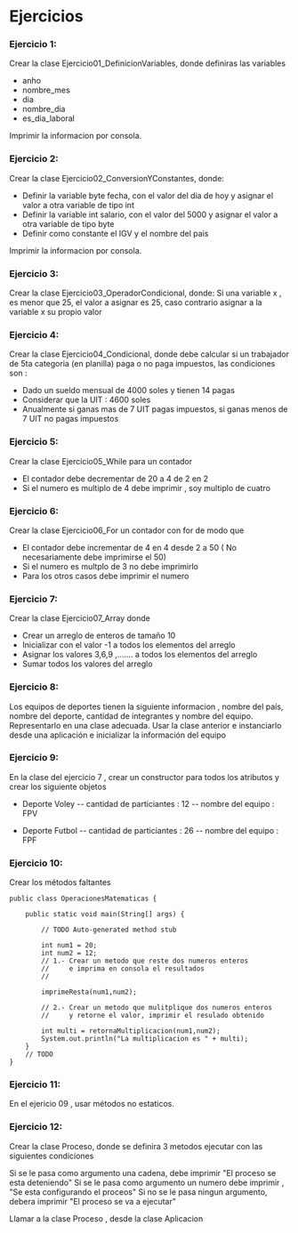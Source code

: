 # Ejercicios

### Ejercicio 1: 
Crear la clase Ejercicio01_DefinicionVariables, donde definiras las variables

 - anho
 - nombre_mes
 - dia
 - nombre_dia
 - es_dia_laboral
 
 Imprimir la informacion por consola.
 
 
### Ejercicio 2: 
Crear la clase Ejercicio02_ConversionYConstantes, donde:

 - Definir la variable byte fecha, con el valor del dia de hoy y asignar el valor a otra variable de tipo int
 - Definir la variable int salario, con el valor del 5000 y asignar el valor a otra variable de tipo byte
 - Definir como constante el IGV y el nombre del pais
 
 Imprimir la informacion por consola.
 
 
### Ejercicio 3: 
Crear la clase Ejercicio03_OperadorCondicional, donde: Si una variable x , es menor que 25, el valor a asignar es 25, caso contrario asignar a la variable x su propio valor


### Ejercicio 4: 
 
Crear la clase Ejercicio04_Condicional, donde debe calcular si un trabajador de 5ta categoria (en planilla) paga o no paga impuestos, las condiciones son :

 - Dado un sueldo mensual de 4000 soles y tienen 14 pagas   
 - Considerar que la UIT : 4600 soles  
 - Anualmente si ganas mas de 7 UIT pagas impuestos, si ganas menos de 7 UIT no pagas impuestos


### Ejercicio 5: 

Crear la clase Ejercicio05_While para un contador

- El contador debe decrementar de 20 a 4 de 2 en 2
- Si el numero es multiplo de 4 debe imprimir , soy multiplo de cuatro

### Ejercicio 6: 

Crear la clase Ejercicio06_For un contador con for de modo que

- El contador debe incrementar de 4 en 4 desde  2 a 50 ( No necesariamente debe imprimirse el 50)
- Si el numero es multplo de 3 no debe imprimirlo
- Para los otros casos debe imprimir el numero


### Ejercicio 7: 

Crear la clase Ejercicio07_Array donde

- Crear un arreglo de enteros de tamaño 10
- Inicializar con el valor -1 a todos los elementos del arreglo
- Asignar los valores 3,6,9 ,....... a todos los elementos del arreglo
- Sumar todos los valores del arreglo

### Ejercicio 8:

Los equipos de deportes tienen la siguiente informacion , nombre del país, nombre del deporte, cantidad de integrantes y nombre del equipo. Representarlo en una clase adecuada. Usar la clase anterior e instanciarlo desde una aplicación e inicializar la información del equipo


### Ejercicio 9:

En la clase del ejercicio 7 , crear un constructor para
todos los atributos y crear los siguiente objetos

- Deporte Voley 
-- cantidad de particiantes : 12
-- nombre del equipo : FPV


- Deporte Futbol 
-- cantidad de particiantes : 26
-- nombre del equipo : FPF


### Ejercicio 10:

Crear los métodos faltantes


	public class OperacionesMatematicas {
	
		public static void main(String[] args) {
		
			// TODO Auto-generated method stub
	
			int num1 = 20;
			int num2 = 12;
			// 1.- Crear un metodo que reste dos numeros enteros
			//     e imprima en consola el resultados 
			// 
			
			imprimeResta(num1,num2);
	
			// 2.- Crear un metodo que mulitplique dos numeros enteros
			//     y retorne el valor, imprimir el resulado obtenido
			
			int multi = retornaMultiplicacion(num1,num2);
			System.out.println("La multiplicacion es " + multi);
		}
		// TODO
	}


### Ejercicio 11:

En el ejericio 09 , usar métodos no estaticos.


### Ejercicio 12:

Crear la clase Proceso, donde se definira 3 metodos ejecutar con
las siguientes condiciones

Si se le pasa como argumento una cadena, debe imprimir "El proceso se esta deteniendo"
Si se le pasa como argumento un numero debe imprimir , "Se esta configurando el proceos"
Si no se le pasa ningun argumento, debera imprimir "El proceso se va a ejecutar"
 
Llamar a la clase Proceso , desde la clase Aplicacion
